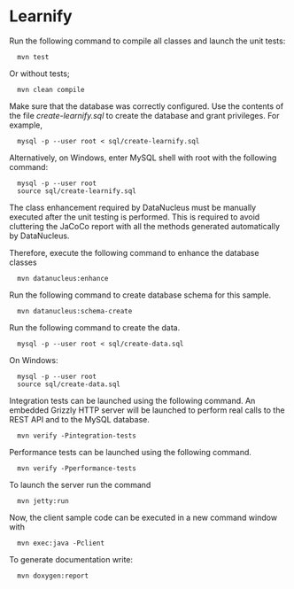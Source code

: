 Learnify
========

Run the following command to compile all classes and launch the unit tests:

      mvn test

Or without tests;

      mvn clean compile

Make sure that the database was correctly configured. Use the contents of the file *create-learnify.sql* to create the database and grant privileges. For example,

      mysql -p --user root < sql/create-learnify.sql

Alternatively, on Windows, enter MySQL shell with root with the following command:

      mysql -p --user root
      source sql/create-learnify.sql

The class enhancement required by DataNucleus must be manually executed after the unit testing is performed.
This is required to avoid cluttering the JaCoCo report with all the methods generated automatically by DataNucleus.

Therefore, execute the following command to enhance the database classes

      mvn datanucleus:enhance

Run the following command to create database schema for this sample.

      mvn datanucleus:schema-create

Run the following command to create the data.

      mysql -p --user root < sql/create-data.sql

On Windows:

      mysql -p --user root
      source sql/create-data.sql  

Integration tests can be launched using the following command. An embedded Grizzly HTTP server will be launched to perform real calls
to the REST API and to the MySQL database.

      mvn verify -Pintegration-tests

Performance tests can be launched using the following command.

      mvn verify -Pperformance-tests

To launch the server run the command

      mvn jetty:run

Now, the client sample code can be executed in a new command window with
      
      mvn exec:java -Pclient

To generate documentation write: 

      mvn doxygen:report
